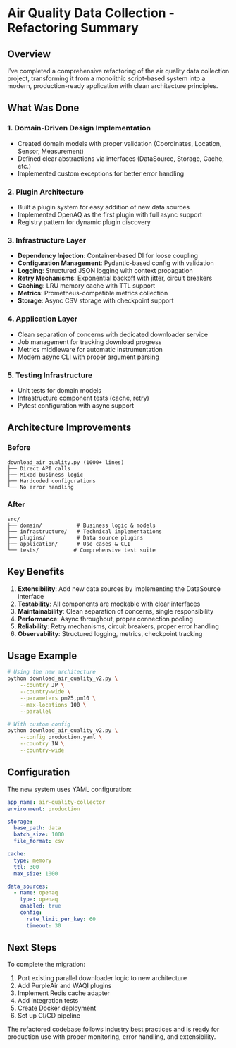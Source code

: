 # Air Quality Data Collection - Refactoring Summary

## Overview

I've completed a comprehensive refactoring of the air quality data collection project, transforming it from a monolithic script-based system into a modern, production-ready application with clean architecture principles.

## What Was Done

### 1. Domain-Driven Design Implementation
- Created domain models with proper validation (Coordinates, Location, Sensor, Measurement)
- Defined clear abstractions via interfaces (DataSource, Storage, Cache, etc.)
- Implemented custom exceptions for better error handling

### 2. Plugin Architecture
- Built a plugin system for easy addition of new data sources
- Implemented OpenAQ as the first plugin with full async support
- Registry pattern for dynamic plugin discovery

### 3. Infrastructure Layer
- **Dependency Injection**: Container-based DI for loose coupling
- **Configuration Management**: Pydantic-based config with validation
- **Logging**: Structured JSON logging with context propagation
- **Retry Mechanisms**: Exponential backoff with jitter, circuit breakers
- **Caching**: LRU memory cache with TTL support
- **Metrics**: Prometheus-compatible metrics collection
- **Storage**: Async CSV storage with checkpoint support

### 4. Application Layer
- Clean separation of concerns with dedicated downloader service
- Job management for tracking download progress
- Metrics middleware for automatic instrumentation
- Modern async CLI with proper argument parsing

### 5. Testing Infrastructure
- Unit tests for domain models
- Infrastructure component tests (cache, retry)
- Pytest configuration with async support

## Architecture Improvements

### Before
```
download_air_quality.py (1000+ lines)
├── Direct API calls
├── Mixed business logic
├── Hardcoded configurations
└── No error handling
```

### After
```
src/
├── domain/           # Business logic & models
├── infrastructure/   # Technical implementations
├── plugins/          # Data source plugins
├── application/      # Use cases & CLI
└── tests/           # Comprehensive test suite
```

## Key Benefits

1. **Extensibility**: Add new data sources by implementing the DataSource interface
2. **Testability**: All components are mockable with clear interfaces
3. **Maintainability**: Clean separation of concerns, single responsibility
4. **Performance**: Async throughout, proper connection pooling
5. **Reliability**: Retry mechanisms, circuit breakers, proper error handling
6. **Observability**: Structured logging, metrics, checkpoint tracking

## Usage Example

```bash
# Using the new architecture
python download_air_quality_v2.py \
    --country JP \
    --country-wide \
    --parameters pm25,pm10 \
    --max-locations 100 \
    --parallel

# With custom config
python download_air_quality_v2.py \
    --config production.yaml \
    --country IN \
    --country-wide
```

## Configuration

The new system uses YAML configuration:

```yaml
app_name: air-quality-collector
environment: production

storage:
  base_path: data
  batch_size: 1000
  file_format: csv

cache:
  type: memory
  ttl: 300
  max_size: 1000

data_sources:
  - name: openaq
    type: openaq
    enabled: true
    config:
      rate_limit_per_key: 60
      timeout: 30
```

## Next Steps

To complete the migration:

1. Port existing parallel downloader logic to new architecture
2. Add PurpleAir and WAQI plugins
3. Implement Redis cache adapter
4. Add integration tests
5. Create Docker deployment
6. Set up CI/CD pipeline

The refactored codebase follows industry best practices and is ready for production use with proper monitoring, error handling, and extensibility.